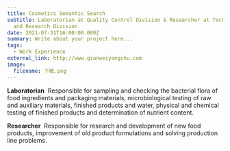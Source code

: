 ```yaml
---
title: Cosmetics Semantic Search
subtitle: Laboratorian at Quality Control Division & Researcher at Technology
  and Research Division
date: 2021-07-31T16:00:00.000Z
summary: Write about your project here...
tags:
  - Work Experience
external_link: http://www.qianweiyangchu.com
image:
  filename: 下载.png
---
```

**Laboratorian** 
Responsible for sampling and checking the bacterial flora of food ingredients and packaging materials, microbiological testing of raw and auxiliary materials, finished products and water, physical and chemical testing of finished products and determination of nutrient content.

**Researcher** 
Responsible for research and development of new food products, improvement of old product formulations and solving production line problems.